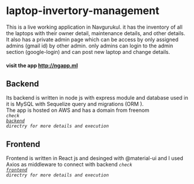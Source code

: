 # laptop-invertory-management
This is a live working application in Navgurukul. it has the inventory of all the laptops with their owner detail, maintenance details, and other details. <br/>
It also has a private admin page which can be access by only assigned admins (gmail id) by other admin. only admins can login to the admin section (google-login) and can post new laptop and change details.

#### visit the app http://ngapp.ml

## Backend 
Its backend is written in node js with express module and database used in it is MySQL with Sequelize query and migrations (ORM ). <br/>
The app is hosted on AWS and has a domain from freenom<br/>
<code>*check <a href="https://github.com/jagannath-swarnkar/laptop-invertory-management/tree/master/backend">backend</a> directry for more details and execution*</code>


## Frontend
Frontend is written in React js and desinged with @material-ui and I used Axios as middleware to connect with backend
<code>*check <a href="https://github.com/jagannath-swarnkar/laptop-invertory-management/tree/master/frontend">frontend</a> directry for more details and execution*</code>
